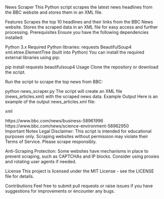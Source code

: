 News Scraper
This Python script scrapes the latest news headlines from the BBC website and stores them in an XML file.

Features
Scrapes the top 10 headlines and their links from the BBC News website.
Stores the scraped data in an XML file for easy access and further processing.
Prerequisites
Ensure you have the following dependencies installed:

Python 3.x
Required Python libraries:
requests
BeautifulSoup4
xml.etree.ElementTree (built into Python)
You can install the required external libraries using pip:



pip install requests beautifulsoup4
Usage
Clone the repository or download the script.

Run the script to scrape the top news from BBC:



python news_scraper.py
The script will create an XML file (news_articles.xml) with the scraped news data.
Example Output
Here is an example of the output news_articles.xml file:

xml

<?xml version="1.0" encoding="utf-8"?>
<news>
  <article>
    <title>Global energy crisis is opportunity to speed up climate goals - UN</title>
    <link>https://www.bbc.com/news/business-58961996</link>
  </article>
  <article>
    <title>NASA's asteroid mission is a success - What's next?</title>
    <link>https://www.bbc.com/news/science-environment-58962950</link>
  </article>
  <!-- more articles -->
</news>
Important Notes
Legal Disclaimer: This script is intended for educational purposes only. Scraping websites without permission may violate their Terms of Service. Please scrape responsibly.

Anti-Scraping Protection: Some websites have mechanisms in place to prevent scraping, such as CAPTCHAs and IP blocks. Consider using proxies and rotating user agents if needed.

License
This project is licensed under the MIT License - see the LICENSE file for details.

Contributions
Feel free to submit pull requests or raise issues if you have suggestions for improvements or encounter any bugs.
